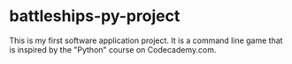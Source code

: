 # battleships-py-project
This is my first software application project. It is a command line game that is inspired by the "Python" course on Codecademy.com.
